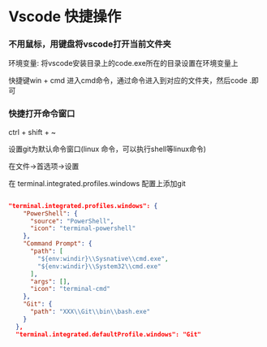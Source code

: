 # Vscode 快捷操作

### 不用鼠标，用键盘将vscode打开当前文件夹

环境变量: 将vscode安装目录上的code.exe所在的目录设置在环境变量上

快捷键win + cmd 进入cmd命令，通过命令进入到对应的文件夹，然后code .即可

### 快捷打开命令窗口

ctrl + shift + ~

设置git为默认命令窗口(linux 命令，可以执行shell等linux命令)

在文件->首选项->设置

在 terminal.integrated.profiles.windows 配置上添加git

```json

"terminal.integrated.profiles.windows": {
    "PowerShell": {
      "source": "PowerShell",
      "icon": "terminal-powershell"
    },
    "Command Prompt": {
      "path": [
        "${env:windir}\\Sysnative\\cmd.exe",
        "${env:windir}\\System32\\cmd.exe"
      ],
      "args": [],
      "icon": "terminal-cmd"
    },
    "Git": {
      "path": "XXX\\Git\\bin\\bash.exe"
    }
  },
  "terminal.integrated.defaultProfile.windows": "Git"
  
```